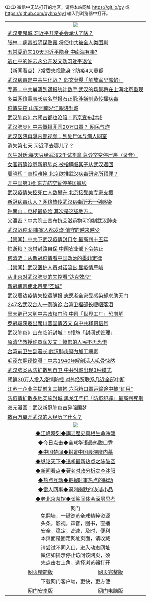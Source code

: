 ↀↀ 微信中无法打开的地区，请将本站网址 https://git.io/gy 或 https://github.com/gyhhx/gy1 输入到浏览器中打开。 

 <table>

  <tr>
    <td colspan="2" align=center><img src="https://cdn.jsdelivr.net/gh/gyoupiodf/im1/20190822-2.jpg"></td>
 </tr>
<tr><td colspan="2" align="left"><a href="https://xball.casa/oo.aspx?name=c1126009&key=eqxowaguscvmxdgc&from=gy">武汉变鬼城 习近平开常委会承认了啥？</a></td></tr>
<tr><td colspan="2" align="left"><a href="https://xball.casa/oo.aspx?name=c1126010&key=eqxowaguscvmxdgc&from=gy">张林：病毒战阴谋败露 将使中共被全人类围剿</a></td></tr>
<tr><td colspan="2" align="left"><a href="https://xball.casa/oo.aspx?name=c1126106&key=eqxowaguscvmxdgc&from=gy">五常委消失10天习近平隐身 中南海有事?</a></td></tr>
<tr><td colspan="2" align="left"><a href="https://xball.casa/oo.aspx?name=c1126100&key=eqxowaguscvmxdgc&from=gy">逃亡中的许志永公开发文劝习近平退位</a></td></tr>
<tr><td colspan="2" align="left"><a href="https://xball.casa/oo.aspx?name=c1126104&key=eqxowaguscvmxdgc&from=gy">【新闻看点】7常委央视隐身？防疫4大悬疑</a></td></tr>
<tr><td colspan="2" align="left"><a href="https://xball.casa/oo.aspx?name=c1126047&key=eqxowaguscvmxdgc&from=gy">武汉病毒是中共生化战？ 郭文贵爆「解放军早露馅」</a></td></tr>
<tr><td colspan="2" align="left"><a href="https://xball.casa/oo.aspx?name=c1126066&key=eqxowaguscvmxdgc&from=gy">专家：中共崩溃到谎报统计数字 武汉的场景将在上海北京重现</a></td></tr>
<tr><td colspan="2" align="left"><a href="https://xball.casa/oo.aspx?name=c1126076&key=eqxowaguscvmxdgc&from=gy">多益网络董事长实名举报石正丽:涉嫌制造传播病毒</a></td></tr>
<tr><td colspan="2" align="left"><a href="https://xball.casa/oo.aspx?name=c1126026&key=eqxowaguscvmxdgc&from=gy">疫情失控 山东河南浙江跟进封城</a></td></tr>
<tr><td colspan="2" align="left"><a href="https://xball.casa/oo.aspx?name=c1126052&key=eqxowaguscvmxdgc&from=gy">武汉肺炎》六朝古都也沦陷！南京宣布封城</a></td></tr>
<tr><td colspan="2" align="left"><a href="https://xball.casa/oo.aspx?name=c1125999&key=eqxowaguscvmxdgc&from=gy">武汉肺炎》中共慨捐菲国20万口罩？ 网民气炸</a></td></tr>
<tr><td colspan="2" align="left"><a href="https://xball.casa/oo.aspx?name=c1126073&key=eqxowaguscvmxdgc&from=gy">武汉医院再曝内部视频：到处尸体与病人同室</a></td></tr>
<tr><td colspan="2" align="left"><a href="https://xball.casa/oo.aspx?name=c1126115&key=eqxowaguscvmxdgc&from=gy">消失第七天 习近平去哪儿了？</a></td></tr>
<tr><td colspan="2" align="left"><a href="https://xball.casa/oo.aspx?name=c1126105&key=eqxowaguscvmxdgc&from=gy">医生对话:每天只给武汉2千试剂盒 急诊室变停尸房（录音）</a></td></tr>
<tr><td colspan="2" align="left"><a href="https://xball.casa/oo.aspx?name=c1126119&key=eqxowaguscvmxdgc&from=gy">女官员确诊患新冠肺炎 被指瞒报其子从武汉返回</a></td></tr>
<tr><td colspan="2" align="left"><a href="https://xball.casa/oo.aspx?name=c1126074&key=eqxowaguscvmxdgc&from=gy">周晓辉：真相难掩 北京欲推武汉病毒研究所顶罪？</a></td></tr>
<tr><td colspan="2" align="left"><a href="https://xball.casa/oo.aspx?name=c1126021&key=eqxowaguscvmxdgc&from=gy">开中国第1枪 东方航空暂停美国航线</a></td></tr>
<tr><td colspan="2" align="left"><a href="https://xball.casa/oo.aspx?name=c1126075&key=eqxowaguscvmxdgc&from=gy">武汉疫情失控死亡人数攀升 北京接受美专家支援</a></td></tr>
<tr><td colspan="2" align="left"><a href="https://xball.casa/oo.aspx?name=c1126109&key=eqxowaguscvmxdgc&from=gy">新冠病毒认人？网络热传武汉病毒所无一例感染</a></td></tr>
<tr><td colspan="2" align="left"><a href="https://xball.casa/oo.aspx?name=c1126120&key=eqxowaguscvmxdgc&from=gy">钟南山：电梯最危险 其次是这些地方…</a></td></tr>
<tr><td colspan="2" align="left"><a href="https://xball.casa/oo.aspx?name=c1126123&key=eqxowaguscvmxdgc&from=gy">又泄密？中共院士宣布抗艾滋药物可抑制武汉肺炎</a></td></tr>
<tr><td colspan="2" align="left"><a href="https://xball.casa/oo.aspx?name=c1126118&key=eqxowaguscvmxdgc&from=gy">武汉战疫:同事家人都发烧 值守的越来越少</a></td></tr>
<tr><td colspan="2" align="left"><a href="https://xball.casa/oo.aspx?name=c1126107&key=eqxowaguscvmxdgc&from=gy">【禁闻】中共下武汉疫情封口令 最高判十五年</a></td></tr>
<tr><td colspan="2" align="left"><a href="https://xball.casa/oo.aspx?name=c1126035&key=eqxowaguscvmxdgc&from=gy">怕断粮？农村封路自保 中国农业部下令禁止</a></td></tr>
<tr><td colspan="2" align="left"><a href="https://xball.casa/oo.aspx?name=c1126025&key=eqxowaguscvmxdgc&from=gy">何清涟：从新冠疫情看中国政治的墨菲定律</a></td></tr>
<tr><td colspan="2" align="left"><a href="https://xball.casa/oo.aspx?name=c1126110&key=eqxowaguscvmxdgc&from=gy">【禁闻】武汉医护人员对话流出 显疫情严峻</a></td></tr>
<tr><td colspan="2" align="left"><a href="https://xball.casa/oo.aspx?name=c1126079&key=eqxowaguscvmxdgc&from=gy">从北京对武汉肺炎的失控看“达克效应”</a></td></tr>
<tr><td colspan="2" align="left"><a href="https://xball.casa/oo.aspx?name=c1126125&key=eqxowaguscvmxdgc&from=gy">新冠病毒使北京变“空城”</a></td></tr>
<tr><td colspan="2" align="left"><a href="https://xball.casa/oo.aspx?name=c1126101&key=eqxowaguscvmxdgc&from=gy">武汉周边疫情失控遭瞒报 志愿者全家受感染却求助无门</a></td></tr>
<tr><td colspan="2" align="left"><a href="https://xball.casa/oo.aspx?name=c1126117&key=eqxowaguscvmxdgc&from=gy">247名武汉台人一例确诊 台湾卫福部长哽咽落泪</a></td></tr>
<tr><td colspan="2" align="left"><a href="https://xball.casa/oo.aspx?name=c1126032&key=eqxowaguscvmxdgc&from=gy">黑天鹅已来到中共政权门阶 中国「世界工厂」恐崩解</a></td></tr>
<tr><td colspan="2" align="left"><a href="https://xball.casa/oo.aspx?name=c1126043&key=eqxowaguscvmxdgc&from=gy">罗冠聪获邀出席川普国情咨文 向中共释何信号</a></td></tr>
<tr><td colspan="2" align="left"><a href="https://xball.casa/oo.aspx?name=c1126053&key=eqxowaguscvmxdgc&from=gy">武汉肺炎》山东临沂封城！9措施「封闭式管理」</a></td></tr>
<tr><td colspan="2" align="left"><a href="https://xball.casa/oo.aspx?name=c1126072&key=eqxowaguscvmxdgc&from=gy">原清华教授许章润发文：愤怒的人民不再恐惧</a></td></tr>
<tr><td colspan="2" align="left"><a href="https://xball.casa/oo.aspx?name=c1126011&key=eqxowaguscvmxdgc&from=gy">台湾前卫生副署长:武汉肺炎疑为加工病毒</a></td></tr>
<tr><td colspan="2" align="left"><a href="https://xball.casa/oo.aspx?name=c1126128&key=eqxowaguscvmxdgc&from=gy">毛泽东翻译惊曝：中共1940年解剖活人毛骨悚然</a></td></tr>
<tr><td colspan="2" align="left"><a href="https://xball.casa/oo.aspx?name=c1126108&key=eqxowaguscvmxdgc&from=gy">武汉肺炎从防扩散到自卫 中共封城出现3种模式</a></td></tr>
<tr><td colspan="2" align="left"><a href="https://xball.casa/oo.aspx?name=c1126060&key=eqxowaguscvmxdgc&from=gy">朝鲜30万人投入疫情防控 对外经贸联系几近全部中断</a></td></tr>
<tr><td colspan="2" align="left"><a href="https://xball.casa/oo.aspx?name=c1126093&key=eqxowaguscvmxdgc&from=gy">江苏一企业主提前复工被拘 六百箱口罩运输途中被“征用”</a></td></tr>
<tr><td colspan="2" align="left"><a href="https://xball.casa/oo.aspx?name=c1126099&key=eqxowaguscvmxdgc&from=gy">防疫情扩散多地实施封城 黑龙江严打「防疫犯罪」最高判死刑</a></td></tr>
<tr><td colspan="2" align="left"><a href="https://xball.casa/oo.aspx?name=c1126046&key=eqxowaguscvmxdgc&from=gy">双元漫画：武汉新冠肺炎击碎强国梦</a></td></tr>
<tr><td colspan="2" align="left"><a href="https://xball.casa/oo.aspx?name=c1126102&key=eqxowaguscvmxdgc&from=gy">数百万离开武汉的人经历了什么？</a></td></tr>

 <tr>
   <td colspan="2" align=center><img src="https://cdn.jsdelivr.net/gh/gyoupiodf/im1/jf-1.jpg"></td>
  </tr>
   <tr>
   <td colspan="2" align=center> 
<a href="https://xball.casa/oo.aspx?name=c922850&key=eqxowaguscvmxdgc&from=gy&tag=9877">◆江峰時刻◆講述歷史真相生命冷暖</a><br/>
    </td>
  </tr>
   <tr>
   <td colspan="2" align=center> 
<a href="https://xball.casa/oo.aspx?name=c816850&key=eqxowaguscvmxdgc&from=gy&tag=9877">◆今日点击◆全球华语最热脱口秀</a><br/>
    </td>
  </tr>
  <tr>
  <td colspan="2" align=center>
<a href="https://xball.casa/oo.aspx?name=c816860&key=eqxowaguscvmxdgc&from=gy&tag=99733110">◆中国禁闻◆报道中国最深度内幕</a><br/>
   </tr>
  <tr>
     <td colspan="2" align=center>
<a href="https://xball.casa/oo.aspx?name=c816855&key=eqxowaguscvmxdgc&from=gy&tag=997110">◆纵论天下◆透析最新热点之陈破空</a><br/>
   </tr>
   <tr>
      <td colspan="2" align=center>
<a href="https://xball.casa/oo.aspx?name=c838308&key=eqxowaguscvmxdgc&from=gy&tag=9973110">◆新闻看点◆著名时政分析之李沐阳</a><br/>
   </tr>
   <tr>
     <td colspan="2" align=center>
<a href="https://xball.casa/oo.aspx?name=c816852&key=eqxowaguscvmxdgc&from=gy&tag=9733110">◆热点互动◆把握时事热点的脉动</a><br/>
   </tr>
   <tr>
      <td colspan="2" align=center>
<a href="https://xball.casa/oo.aspx?name=c816694&key=eqxowaguscvmxdgc&from=gy&tag=93310">◆雷人网事◆讽刺幽默的诙谐小品</a><br/>
   </tr>
   <tr>
    <td colspan="2" align=center>
<a href="https://xball.casa/oo.aspx?name=c816650&key=eqxowaguscvmxdgc&from=gy&tag=9973110">◆老北京茶馆◆谈笑间体会深层思考</a><br/>
   </tr>
<tr>
    <td colspan="2" align="center">网门<br/>免翻墙，一键浏览全球精粹资源<br/>头条，影视，声音，图书，直播<br/>安全，稳定，高速，及时，便利<br/>本页面是固定网址页面，请收藏</td>
  <tr>
  <tr>
    <td colspan="2" align="center">请尝试不同入口，进入动态网址<br/>微信如提示停止访问该网页，须<br/>先点击右上角，选择浏览器打开</td>
  <tr>  
  <tr>
    <td align="center"><a href="https://gitcdn.xyz/repo/otiny/up/master/show002.htm">网页精简版</a></td>
    <td align="center"><a href="https://gitcdn.xyz/repo/otiny/up/master/show001.htm">网页完整版</a></td>
  </tr>
  <tr>
    <td colspan="2" align="center">下载网门客户端，更快，更方便</td>
  <tr>
  <tr>
    <td align="center"><a href="https://raw.githubusercontent.com/opipe/up/master/oGatea.apk">网门安卓版</a></td>
    <td align="center"><a href="https://raw.githubusercontent.com/opipe/up/master/oGate.zip">网门电脑版</a></td>
  </tr>

</table>

